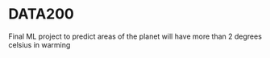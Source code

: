 # DATA200
Final ML project to predict areas of the planet will have more than 2 degrees celsius in warming
